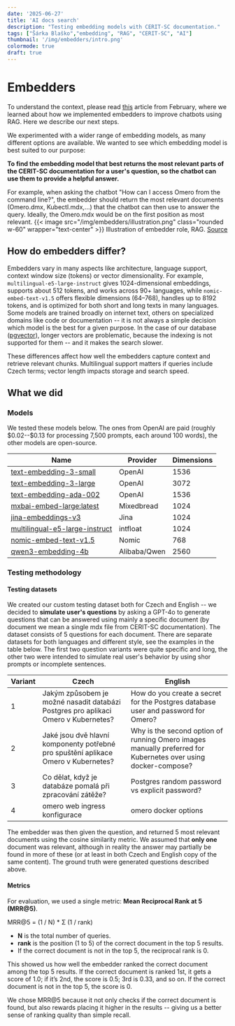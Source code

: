 ```yaml
---
date: '2025-06-27'
title: 'AI docs search'
description: "Testing embedding models with CERIT-SC documentation."
tags: ["Šárka Blaško","embedding", "RAG", "CERIT-SC", "AI"]
thumbnail: '/img/embedders/intro.png'
colormode: true
draft: true
---
```


# Embedders
To understand the context, please read [this](https://blog.cerit.io/blog/simple-rag/) article from February, where we learned about how we implemented embedders to improve chatbots using RAG. Here we describe our next steps.

We experimented with a wider range of embedding models, as many different options are available.
We wanted to see which embedding model is best suited to our purpose:

**To find the embedding model that best returns the most relevant parts of the CERIT-SC documentation for a user's question, so the chatbot can use them to provide a helpful answer.**

For example, when asking the chatbot "How can I access Omero from the command line?", the embedder should return the most relevant documents (Omero.dmx, Kubectl.mdx,...) that the chatbot can then use to answer the query. Ideally, the Omero.mdx would be on the first position as most relevant.
{{< image src="/img/embedders/illustration.png" class="rounded w-60" wrapper="text-center" >}}
Illustration of embedder role, RAG. [Source](https://www.clarifai.com/blog/what-is-rag-retrieval-augmented-generation)

## How do embedders differ?

Embedders vary in many aspects like architecture, language support, context window size (tokens) or vector dimensionality.  For example, `multilingual-e5-large-instruct` gives 1024-dimensional embeddings, supports about 512 tokens, and works across 90+ languages, while `nomic-embed-text-v1.5` offers flexible dimensions (64–768), handles up to 8192 tokens, and is optimized for both short and long texts in many languages. Some models are trained broadly on internet text, others on specialized domains like code or documentation -- it is not always a simple decision which model is the best for a given purpose.
In the case of our database ([pgvector](https://github.com/pgvector/pgvector?tab=readme-ov-file#indexing)), longer vectors are problematic, because the indexing is not supported for them -- and it makes the search slower.

These differences affect how well the embedders capture context and retrieve relevant chunks. Multilingual support matters if queries include Czech terms; vector length impacts storage and search speed.

## What we did
### Models
We tested these models below. The ones from OpenAI are paid (roughly &dollar;0.02--&dollar;0.13 for processing 7,500 prompts, each around 100 words), the other models are open-source.

| Name                                                                                  | Provider     | Dimensions |
|---------------------------------------------------------------------------------------|--------------|------------------|
| [text-embedding-3-small](https://platform.openai.com/docs/models/text-embedding-3-small) | OpenAI       | 1536   |
| [text-embedding-3-large](https://platform.openai.com/docs/models/text-embedding-3-large) | OpenAI       | 3072   |
| [text-embedding-ada-002](https://platform.openai.com/docs/models/text-embedding-ada-002) | OpenAI       | 1536  |
| [mxbai-embed-large:latest](https://huggingface.co/mixedbread-ai/mxbai-embed-large-v1)   | Mixedbread   | 1024   |
| [jina-embeddings-v3](https://jina.ai/news/jina-embeddings-v3-a-frontier-multilingual-embedding-model/) | Jina | 1024  |
| [multilingual-e5-large-instruct](https://huggingface.co/intfloat/multilingual-e5-large-instruct) | intfloat | 1024  |
| [nomic-embed-text-v1.5](https://www.nomic.ai/blog/posts/nomic-embed-text-v1)             | Nomic        | 768 |
| [qwen3-embedding-4b](https://deepinfra.com/Qwen/Qwen3-Embedding-4B)                       | Alibaba/Qwen | 2560  |

### Testing methodology

#### Testing datasets

We created our custom testing dataset both for Czech and English -- we decided to **simulate user's questions** by asking a GPT-4o to generate questions that can be answered using mainly a specific document (by document we mean a single mdx file from CERIT-SC documentation).
The dataset consists of 5 questions for each document. There are separate datasets for both languages and different style, see the examples in the table below. The first two question variants were quite specific and long, the other two were intended to simulate real user's behavior by using shor prompts or incomplete sentences.

| Variant | Czech | English |
|-------|-------|---------|
| 1     | Jakým způsobem je možné nasadit databázi Postgres pro aplikaci Omero v Kubernetes?      | How do you create a secret for the Postgres database user and password for Omero?        |
| 2     |  Jaké jsou dvě hlavní komponenty potřebné pro spuštění aplikace Omero v Kubernetes?     |   Why is the second option of running Omero images manually preferred for Kubernetes over using docker-compose?      |
| 3     | Co dělat, když je databáze pomalá při zpracování zátěže?      |  Postgres random password vs explicit password?       |
| 4     | omero web ingress konfigurace      |  omero docker options       |

The embedder was then given the question, and returned 5 most relevant documents using the cosine similarity metric. We assumed that **only one** document was relevant, although in reality the answer may partially be found in more of these (or at least in both Czech and English copy of the same content). The ground truth were generated questions described above.

#### Metrics
For evaluation, we used a single metric: **Mean Reciprocal Rank at 5 (MRR@5)**.

MRR@5 = (1 / N) * Σ (1 / rank)
- **N** is the total number of queries.
- **rank** is the position (1 to 5) of the correct document in the top 5 results.
- If the correct document is not in the top 5, the reciprocal rank is 0.

This showed us how well the embedder ranked the correct document among the top 5 results. If the correct document is ranked 1st, it gets a score of 1.0; if it’s 2nd, the score is 0.5; 3rd is 0.33, and so on. If the correct document is not in the top 5, the score is 0.

We chose MRR@5 because it not only checks if the correct document is found, but also rewards placing it higher in the results -- giving us a better sense of ranking quality than simple recall.

